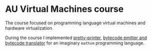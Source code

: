 # AU Virtual Machines course

The course focused on programming language virtual machines and hardware virtualization.

During the course I implemented [pretty-printer](https://github.com/ItsLastDay/academic_university_2016-2018/blob/master/subjects/VirtualMachines/mathvm/students/2017/koltsov/1/ast_printing.cpp), [bytecode emitter and bytecode translator](https://github.com/ItsLastDay/academic_university_2016-2018/tree/master/subjects/VirtualMachines/mathvm/students/2017/koltsov/23) for an imaginary `mathvm` programming language.
